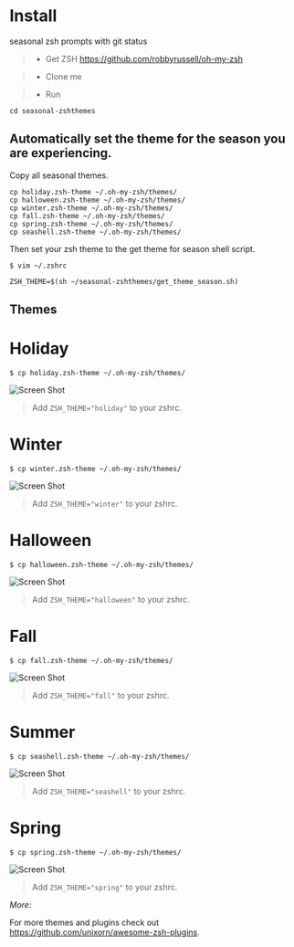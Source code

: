 # Install

seasonal zsh prompts with git status

>- Get ZSH https://github.com/robbyrussell/oh-my-zsh

>- Clone me

>- Run

`cd seasonal-zshthemes` 

## Automatically set the theme for the season you are experiencing. 

Copy all seasonal themes. 

```console
cp holiday.zsh-theme ~/.oh-my-zsh/themes/
cp halloween.zsh-theme ~/.oh-my-zsh/themes/
cp winter.zsh-theme ~/.oh-my-zsh/themes/
cp fall.zsh-theme ~/.oh-my-zsh/themes/
cp spring.zsh-theme ~/.oh-my-zsh/themes/
cp seashell.zsh-theme ~/.oh-my-zsh/themes/
```

Then set your zsh theme to the get theme for season shell script.

```console
$ vim ~/.zshrc
```

```
ZSH_THEME=$(sh ~/seasonal-zshthemes/get_theme_season.sh)
```

## Themes


# Holiday

```console
$ cp holiday.zsh-theme ~/.oh-my-zsh/themes/
```

![Screen Shot](holiday.png?raw=true "Holiday Screen Shot")
> Add `ZSH_THEME="holiday"` to your zshrc.


# Winter

```console
$ cp winter.zsh-theme ~/.oh-my-zsh/themes/
```

![Screen Shot](winter.png?raw=true "Winter Screen Shot")
> Add `ZSH_THEME="winter"` to your zshrc.

# Halloween

```console
$ cp halloween.zsh-theme ~/.oh-my-zsh/themes/
```

![Screen Shot](halloween.png?raw=true "Halloween Screen Shot")
> Add `ZSH_THEME="halloween"` to your zshrc.

# Fall

```console
$ cp fall.zsh-theme ~/.oh-my-zsh/themes/
```

![Screen Shot](fallscreenshot.png?raw=true "Fall Screen Shot")
> Add `ZSH_THEME="fall"` to your zshrc.


# Summer

```console
$ cp seashell.zsh-theme ~/.oh-my-zsh/themes/
```

![Screen Shot](screenshot.png?raw=true "Summer Screen Shot")
> Add `ZSH_THEME="seashell"` to your zshrc.

# Spring

```console
$ cp spring.zsh-theme ~/.oh-my-zsh/themes/
```

![Screen Shot](spring.png?raw=true "Spring Screen Shot")
> Add `ZSH_THEME="spring"` to your zshrc.



*More:*

For more themes and plugins check out https://github.com/unixorn/awesome-zsh-plugins.
